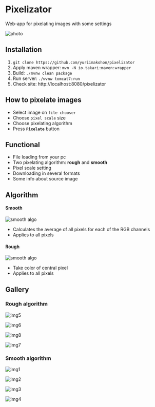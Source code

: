 # Pixelizator

Web-app for pixelating images with some settings

<p>
  <img src="https://i.ibb.co/dmJwWF7/Screen-Shot-2020-11-02-at-5-31-32-PM.png" alt="photo">
</p>

## Installation
1. `git clone https://github.com/yuriimakohon/pixelizator`
2. Apply maven wrapper: `mvn -N io.takari:maven:wrapper`
3. Build: `./mvnw clean package`
4. Run server: `./wvnw tomcat7:run`
5. Check site: http://localhost:8080/pixelizator

## How to pixelate images
* Select image on `file chooser`
* Choose `pixel scale` size
* Choose pixelating algorithm
* Press **`Pixelate`** button

## Functional
* File loading from your pc
* Two pixelating algorithm: **rough** and **smooth**
* Pixel scale setting
* Downloading in several formats
* Some info about source image

## Algorithm
#### Smooth
<p>
  <img src="https://i.ibb.co/Sm3SP9H/Frame-1-1.png" alt="smooth algo">
</p>

* Calculates the average of all pixels for each of the RGB channels
* Applies to all pixels

#### Rough
<p>
  <img src="https://i.ibb.co/znnbPqV/Frame-1.png" alt="smooth algo">
</p>

* Take color of central pixel
* Applies to all pixels

## Gallery

### Rough algorithm
<p>
<a><img src="https://i.ibb.co/DLb6f12/Screen-Shot-2020-11-02-at-6-10-15-PM.png" alt="img5"></a>
</p>
<p>
<a><img src="https://i.ibb.co/hfdZWDr/Screen-Shot-2020-11-03-at-1-51-42-PM.png" alt="img6"></a>
</p>
<p>
<a><img src="https://i.ibb.co/ZHnGT6b/Screen-Shot-2020-11-03-at-2-03-42-PM.png" alt="img8"></a>
</p>
<p>
<a><img src="https://i.ibb.co/4WcJhq5/Screen-Shot-2020-11-03-at-1-55-12-PM.png" alt="img7"></a>
</p>

### Smooth algorithm
<p>
<a><img src="https://i.ibb.co/cXC8pDj/Screen-Shot-2020-11-02-at-6-10-04-PM.png" alt="img1"></a>
</p>
<p>
<a><img src="https://i.ibb.co/tBFTjbc/Screen-Shot-2020-11-03-at-1-51-58-PM.png" alt="img2"></a>
</p>
<p>
<a><img src="https://i.ibb.co/YyJpn0N/Screen-Shot-2020-11-03-at-1-55-24-PM.png" alt="img3"></a>
</p>
<p>
<a><img src="https://i.ibb.co/9gQTsTs/Screen-Shot-2020-11-03-at-2-03-55-PM.png" alt="img4"></a>
</p>